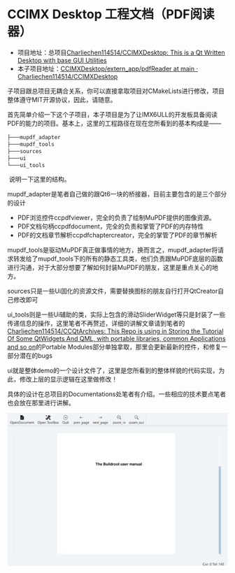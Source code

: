 # CCIMX Desktop 工程文档（PDF阅读器）

- 项目地址：总项目[Charliechen114514/CCIMXDesktop: This is a Qt Written Desktop with base GUI Utilities](https://github.com/Charliechen114514/CCIMXDesktop)
- 本子项目地址：[CCIMXDesktop/extern_app/pdfReader at main · Charliechen114514/CCIMXDesktop](https://github.com/Charliechen114514/CCIMXDesktop/tree/main/extern_app/pdfReader)

​	子项目跟总项目无耦合关系，你可以直接拿取项目对CMakeLists进行修改，项目整体遵守MIT开源协议，因此，请随意。

​	首先简单介绍一下这个子项目，本子项目是为了让IMX6ULL的开发板具备阅读PDF的能力的项目。基本上，这里的工程路径在现在您所看到的基本构成是——

```
├───mupdf_adapter
├───mupdf_tools
├───sources
├───ui
└───ui_tools
```

​	说明一下这里的结构。

​	mupdf_adapter是笔者自己做的跟Qt6一块的桥接器，目前主要包含的是三个部分的设计

- PDF浏览控件ccpdfviewer，完全的负责了绘制MuPDF提供的图像资源。
- PDF文档句柄ccpdfdocument，完全的负责和掌管了PDF的内存特性
- PDF的文档章节解析ccpdfchaptercreator，完全的掌管了PDF的章节解析

​	mupdf_tools是驱动MuPDF真正做事情的地方，换而言之，mupdf_adapter将请求转发给了mupdf_tools下的所有的静态工具类，他们负责跟MuPDF底层的函数进行沟通，对于大部分想要了解如何封装MuPDF的朋友，这里是重点关心的地方。

​	sources只是一些Ui固化的资源文件，需要替换图标的朋友自行打开QtCreator自己修改即可

​	ui_tools则是一些Ui辅助的类，实际上包含的滑动SliderWidget等只是封装了一些传递信息的操作，这里笔者不再赘述，详细的讲解文章请到笔者的[Charliechen114514/CCQtArchives: This Repo is using in Storing the Tutorial Of Some QtWidgets And QML, with portable libraries, common Applications and so on](https://github.com/Charliechen114514/CCQtArchives)的Portable Modules部分单独拿取，那里会更新最新的控件，和修复一部分潜在的bugs

​	ui就是整体demo的一个设计文件了，这里是您所看到的整体样貌的代码实现，为此，修改上层的显示逻辑在这里做修改！

​	具体的设计在总项目的Documentations处笔者有介绍。一些相应的技术要点笔者也会放在那里进行讲解。

![image-20250518102134104](./README/image-20250518102134104.png)